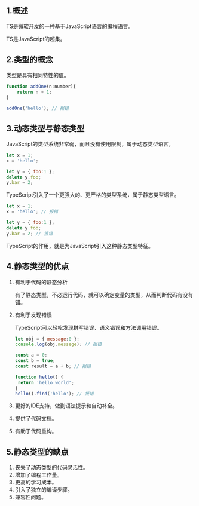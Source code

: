 ## 1.概述

TS是微软开发的一种基于JavaScript语言的编程语言。

TS是JavaScript的超集。

## 2.类型的概念

类型是具有相同特性的值。

```	js
function addOne(n:number){
    return n + 1;
}

addOne('hello'); // 报错
```

## 3.动态类型与静态类型

JavaScript的类型系统非常弱，而且没有使用限制，属于动态类型语言。

```js
let x = 1;
x = 'hello';

let y = { foo:1 };
delete y.foo;
y.bar = 2;
```

TypeScript引入了一个更强大的、更严格的类型系统，属于静态类型语言。

```js
let x = 1;
x = 'hello'; // 报错

let y = { foo:1 };
delete y.foo;
y.bar = 2; // 报错
```

TypeScript的作用，就是为JavaScript引入这种静态类型特征。

## 4.静态类型的优点

1. 有利于代码的静态分析

   有了静态类型，不必运行代码，就可以确定变量的类型，从而判断代码有没有错。

2. 有利于发现错误

   TypeScript可以轻松发现拼写错误、语义错误和方法调用错误。

   ```js
   let obj = { message:0 };
   console.log(obj.messege); // 报错
   
   const a = 0;
   const b = true;
   const result = a + b; // 报错
   
   function hello() {
    return 'hello world';   
   }
   hello().find('hello'); // 报错
   ```

3. 更好的IDE支持，做到语法提示和自动补全。

4. 提供了代码文档。

5. 有助于代码重构。

## 5.静态类型的缺点

1. 丧失了动态类型的代码灵活性。
2. 增加了编程工作量。
3. 更高的学习成本。
4. 引入了独立的编译步骤。
5. 兼容性问题。
